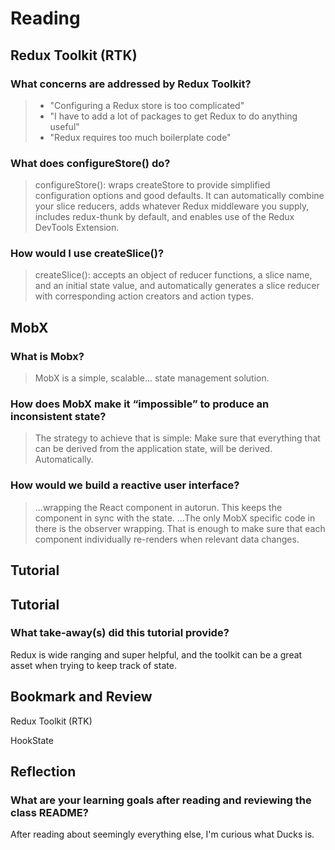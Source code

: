 # Reading
## Redux Toolkit (RTK)

### What concerns are addressed by Redux Toolkit?

> - "Configuring a Redux store is too complicated"
> - "I have to add a lot of packages to get Redux to do anything useful"
> - "Redux requires too much boilerplate code"

### What does configureStore() do?

> configureStore(): wraps createStore to provide simplified configuration options and good defaults. It can automatically combine your slice reducers, adds whatever Redux middleware you supply, includes redux-thunk by default, and enables use of the Redux DevTools Extension.

### How would I use createSlice()?

> createSlice(): accepts an object of reducer functions, a slice name, and an initial state value, and automatically generates a slice reducer with corresponding action creators and action types.

## MobX

### What is Mobx?

> MobX is a simple, scalable... state management solution.

### How does MobX make it “impossible” to produce an inconsistent state?

> The strategy to achieve that is simple: Make sure that everything that can be derived from the application state, will be derived. Automatically.

### How would we build a reactive user interface?

> ...wrapping the React component in autorun. This keeps the component in sync with the state. ...The only MobX specific code in there is the observer wrapping. That is enough to make sure that each component individually re-renders when relevant data changes. 

## Tutorial
## Tutorial

### What take-away(s) did this tutorial provide?

Redux is wide ranging and super helpful, and the toolkit can be a great asset when trying to keep track of state.

## Bookmark and Review
Redux Toolkit (RTK)

HookState

## Reflection
### What are your learning goals after reading and reviewing the class README?

After reading about seemingly everything else, I'm curious what Ducks is. 